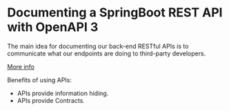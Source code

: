 # Documenting a SpringBoot REST API with OpenAPI 3
The main idea for documenting our back-end RESTful APIs is to communicate what our endpoints are doing to third-party developers.

[More info](https://codersite.dev/documenting-rest-api-openapi3/)

Benefits of using APIs:

- APIs provide information hiding.
- APIs provide Contracts. 


